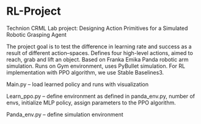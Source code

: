 # RL-Project
Technion CRML Lab project: Designing Action Primitives for a Simulated Robotic Grasping Agent
 
The project goal is to test the difference in learning rate and success as a result of different action–spaces.
Defines four high-level actions, aimed to reach, grab and lift an object.
Based on Franka Emika Panda robotic arm simulation. Runs on Gym environment, uses PyBullet simulation.
For RL implementation with PPO algorithm, we use Stable Baselines3.

Main.py – load learned policy and runs with visualization

Learn_ppo.py – define environment as defined in panda_env.py, number of envs, initialize MLP policy, assign parameters to the PPO algorithm.

Panda_env.py – define simulation environment
